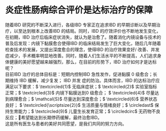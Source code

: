 # 炎症性肠病综合评价是达标治疗的保障  
随着IBD 研究的不断深入进行，各级IBD 专家正在追求IBD 的早期诊断以及早期治疗，以至达到根本上改善IBD 的结局。同时，IBD 的疗效评价也不断地发生变化，在初期，IBD 治疗后临床症状消失，就认为是治愈了。随着消化内镜设备与技术的普及后发现：内镜下黏膜愈合使得IBD 的临床结局发生了巨大变化，随后几年随着检查技术的发展，又提出深度愈合的理念，使得IBD 的治疗效果变好/ 改善、并发症减少，手术概率明显地改善。同时，随着人们生活水平的不断提高，人们追求身体健康的美好愿望越来越强烈，那么，在目前的形势下，IBD 治疗如何才是达标呢？  
目前IBD 治疗的总体目标是：短期内控制IBD 急性发作，促进黏膜 0  级愈合；长期维持 IBD  缓解，减少复发； IBD  并发 症的防治。具体而言，IBD 的达标治疗应满足以下要求：$ \textcircled{1}$    无临床症状；$ \textcircled{2}$    实验室指标正常；$ \textcircled{3}$    内镜下黏膜达到0 级愈合； $ \textcircled{4}$    尽量达到病理愈合；$ \mathcal{S}$    尽量达到深度愈合；$ \textcircled{6}$    营养状态良好；
$ \textcircled{\scriptsize{2}}$    生活质量与情绪良好；$ \circledast$ 保持生育能力；$ \textcircled{9}$    儿童生长发育正常；$ \circledcirc$ 无药物不良反应；希望能达到长期停药缓解，最终治愈IBD。  
这是所有医生与患者的美好共同愿望，是我们共同的努力方向。  